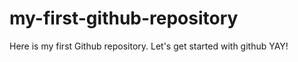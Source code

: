 # my-first-github-repository
Here is my first Github repository. Let's get started with github YAY!
